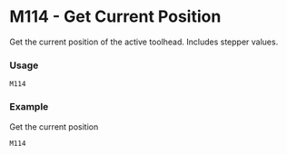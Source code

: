 # M114 - Get Current Position

Get the current position of the active toolhead. Includes stepper values.


### Usage

``` M114 ```


### Example

Get the current position

```
M114
```